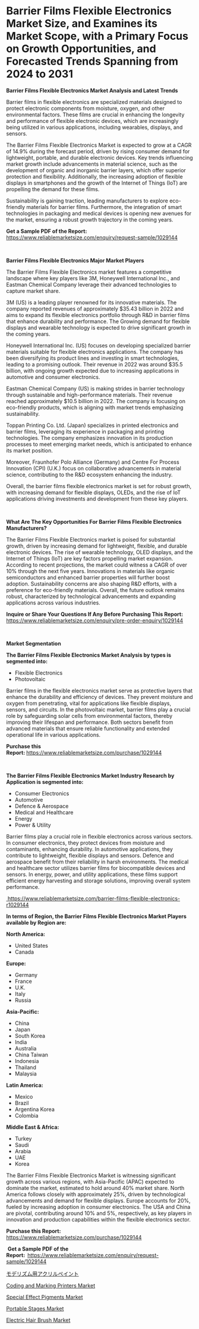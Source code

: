 <p><h1>Barrier Films Flexible Electronics Market Size, and Examines its Market Scope, with a Primary Focus on Growth Opportunities, and Forecasted Trends Spanning from 2024 to 2031</h1></p><p><strong>Barrier Films Flexible Electronics Market Analysis and Latest Trends</strong></p>
<p><p>Barrier films in flexible electronics are specialized materials designed to protect electronic components from moisture, oxygen, and other environmental factors. These films are crucial in enhancing the longevity and performance of flexible electronic devices, which are increasingly being utilized in various applications, including wearables, displays, and sensors.</p><p>The Barrier Films Flexible Electronics Market is expected to grow at a CAGR of 14.9% during the forecast period, driven by rising consumer demand for lightweight, portable, and durable electronic devices. Key trends influencing market growth include advancements in material science, such as the development of organic and inorganic barrier layers, which offer superior protection and flexibility. Additionally, the increasing adoption of flexible displays in smartphones and the growth of the Internet of Things (IoT) are propelling the demand for these films. </p><p>Sustainability is gaining traction, leading manufacturers to explore eco-friendly materials for barrier films. Furthermore, the integration of smart technologies in packaging and medical devices is opening new avenues for the market, ensuring a robust growth trajectory in the coming years.</p></p>
<p><strong>Get a Sample PDF of the Report:&nbsp;</strong> <a href="https://www.reliablemarketsize.com/enquiry/request-sample/1029144">https://www.reliablemarketsize.com/enquiry/request-sample/1029144</a></p>
<p>&nbsp;</p>
<p><strong>Barrier Films Flexible Electronics Major Market Players</strong></p>
<p><p>The Barrier Films Flexible Electronics market features a competitive landscape where key players like 3M, Honeywell International Inc., and Eastman Chemical Company leverage their advanced technologies to capture market share. </p><p>3M (US) is a leading player renowned for its innovative materials. The company reported revenues of approximately $35.43 billion in 2022 and aims to expand its flexible electronics portfolio through R&D in barrier films that enhance durability and performance. The Growing demand for flexible displays and wearable technology is expected to drive significant growth in the coming years.</p><p>Honeywell International Inc. (US) focuses on developing specialized barrier materials suitable for flexible electronics applications. The company has been diversifying its product lines and investing in smart technologies, leading to a promising outlook. Their revenue in 2022 was around $35.5 billion, with ongoing growth expected due to increasing applications in automotive and consumer electronics.</p><p>Eastman Chemical Company (US) is making strides in barrier technology through sustainable and high-performance materials. Their revenue reached approximately $10.5 billion in 2022. The company is focusing on eco-friendly products, which is aligning with market trends emphasizing sustainability.</p><p>Toppan Printing Co. Ltd. (Japan) specializes in printed electronics and barrier films, leveraging its experience in packaging and printing technologies. The company emphasizes innovation in its production processes to meet emerging market needs, which is anticipated to enhance its market position.</p><p>Moreover, Fraunhofer Polo Alliance (Germany) and Centre For Process Innovation (CPI) (U.K.) focus on collaborative advancements in material science, contributing to the R&D ecosystem enhancing the industry.</p><p>Overall, the barrier films flexible electronics market is set for robust growth, with increasing demand for flexible displays, OLEDs, and the rise of IoT applications driving investments and development from these key players.</p></p>
<p>&nbsp;</p>
<p><strong>What Are The Key Opportunities For Barrier Films Flexible Electronics Manufacturers?</strong></p>
<p><p>The Barrier Films Flexible Electronics market is poised for substantial growth, driven by increasing demand for lightweight, flexible, and durable electronic devices. The rise of wearable technology, OLED displays, and the Internet of Things (IoT) are key factors propelling market expansion. According to recent projections, the market could witness a CAGR of over 10% through the next five years. Innovations in materials like organic semiconductors and enhanced barrier properties will further boost adoption. Sustainability concerns are also shaping R&D efforts, with a preference for eco-friendly materials. Overall, the future outlook remains robust, characterized by technological advancements and expanding applications across various industries.</p></p>
<p><strong>Inquire or Share Your Questions If Any Before Purchasing This Report:</strong> <a href="https://www.reliablemarketsize.com/enquiry/pre-order-enquiry/1029144">https://www.reliablemarketsize.com/enquiry/pre-order-enquiry/1029144</a></p>
<p>&nbsp;</p>
<p><strong>Market Segmentation</strong></p>
<p><strong>The Barrier Films Flexible Electronics Market Analysis by types is segmented into:</strong></p>
<p><ul><li>Flexible Electronics</li><li>Photovoltaic</li></ul></p>
<p><p>Barrier films in the flexible electronics market serve as protective layers that enhance the durability and efficiency of devices. They prevent moisture and oxygen from penetrating, vital for applications like flexible displays, sensors, and circuits. In the photovoltaic market, barrier films play a crucial role by safeguarding solar cells from environmental factors, thereby improving their lifespan and performance. Both sectors benefit from advanced materials that ensure reliable functionality and extended operational life in various applications.</p></p>
<p><strong>Purchase this Report:&nbsp;</strong><a href="https://www.reliablemarketsize.com/purchase/1029144">https://www.reliablemarketsize.com/purchase/1029144</a></p>
<p>&nbsp;</p>
<p><strong>The Barrier Films Flexible Electronics Market Industry Research by Application is segmented into:</strong></p>
<p><ul><li>Consumer Electronics</li><li>Automotive</li><li>Defence & Aerospace</li><li>Medical and Healthcare</li><li>Energy</li><li>Power & Utility</li></ul></p>
<p><p>Barrier films play a crucial role in flexible electronics across various sectors. In consumer electronics, they protect devices from moisture and contaminants, enhancing durability. In automotive applications, they contribute to lightweight, flexible displays and sensors. Defence and aerospace benefit from their reliability in harsh environments. The medical and healthcare sector utilizes barrier films for biocompatible devices and sensors. In energy, power, and utility applications, these films support efficient energy harvesting and storage solutions, improving overall system performance.</p></p>
<p><a href="https://www.reliablemarketsize.com/barrier-films-flexible-electronics-r1029144">&nbsp;https://www.reliablemarketsize.com/barrier-films-flexible-electronics-r1029144</a></p>
<p><strong>In terms of Region, the Barrier Films Flexible Electronics Market Players available by Region are:</strong></p>
<p>
    <p> <strong> North America: </strong>
        <ul>
            <li>United States</li>
            <li>Canada</li>
        </ul>
        </p> 
    <p> <strong> Europe: </strong>
        <ul>
            <li>Germany</li>
            <li>France</li>
            <li>U.K.</li>
            <li>Italy</li>
            <li>Russia</li>
        </ul>
        </p> 
    <p> <strong> Asia-Pacific: </strong>
        <ul>
            <li>China</li>
            <li>Japan</li>
            <li>South Korea</li>
            <li>India</li>
            <li>Australia</li>
            <li>China Taiwan</li>
            <li>Indonesia</li>
            <li>Thailand</li>
            <li>Malaysia</li>
        </ul>
        </p> 
    <p> <strong> Latin America: </strong>
        <ul>
            <li>Mexico</li>
            <li>Brazil</li>
            <li>Argentina Korea</li>
            <li>Colombia</li>
        </ul>
        </p> 
    <p> <strong> Middle East & Africa: </strong>
        <ul>
            <li>Turkey</li>
            <li>Saudi</li>
            <li>Arabia</li>
            <li>UAE</li>
            <li>Korea</li>
        </ul>
    </p>
    </p>
<p><p>The Barrier Films Flexible Electronics Market is witnessing significant growth across various regions, with Asia-Pacific (APAC) expected to dominate the market, estimated to hold around 40% market share. North America follows closely with approximately 25%, driven by technological advancements and demand for flexible displays. Europe accounts for 20%, fueled by increasing adoption in consumer electronics. The USA and China are pivotal, contributing around 10% and 5%, respectively, as key players in innovation and production capabilities within the flexible electronics sector.</p></p>
<p><strong>Purchase this Report: </strong><a href="https://www.reliablemarketsize.com/purchase/1029144">https://www.reliablemarketsize.com/purchase/1029144</a></p>
<p>&nbsp;<strong>Get a Sample PDF of the Report:&nbsp;&nbsp;</strong><a href="https://www.reliablemarketsize.com/enquiry/request-sample/1029144">https://www.reliablemarketsize.com/enquiry/request-sample/1029144</a></p>
<p><strong></strong></p>
<p><p><a href="https://medium.com/@alonzomoenrt8956/%E6%A8%A1%E5%9E%8B%E7%94%A8%E3%82%A2%E3%82%AF%E3%83%AA%E3%83%AB%E5%A1%97%E6%96%99%E5%B8%82%E5%A0%B4%E3%81%AE%E5%B0%86%E6%9D%A5%E3%81%AE%E3%82%A4%E3%83%B3%E3%82%B5%E3%82%A4%E3%83%88-2024%E5%B9%B4%E3%81%8B%E3%82%892031%E5%B9%B4%E3%81%AE%E3%83%88%E3%83%AC%E3%83%B3%E3%83%89%E3%81%A8%E5%9C%B0%E5%9F%9F%E5%88%86%E6%9E%90-5a18f5a1c6cb">モデリズム用アクリルペイント</a></p><p><a href="https://medium.com/@sydneyhaley54/the-comprehensive-coding-and-marking-printers-market-research-report-is-essential-for-2a26b305e01c">Coding and Marking Printers Market</a></p><p><a href="https://issuu.com/reportprime-2/docs/special-effect-pigments-market-size_86bd26f1e643d1">Special Effect Pigments Market</a></p><p><a href="https://www.linkedin.com/pulse/pioneering-growth-analyzing-global-portable-stages-market-dynamics-fqnuf?trackingId=273%2BZHnHRvaE4GqaiHECPA%3D%3D">Portable Stages Market</a></p><p><a href="https://www.linkedin.com/pulse/future-trajectory-electric-hair-brush-market-emerging-trends-vbpgf?trackingId=rhAf5UzrQuaXMKIMMfouAw%3D%3D">Electric Hair Brush Market</a></p></p>